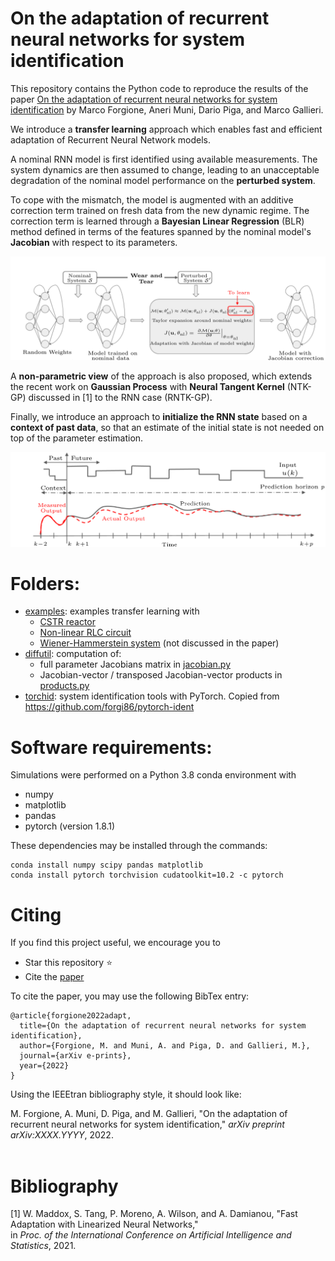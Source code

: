 # On the adaptation of recurrent neural networks for system identification

This repository contains the Python code to reproduce the results
of the paper [On the adaptation of recurrent neural networks for system identification](https://arxiv.org/pdf/2006.02250.pdf) by Marco Forgione, Aneri Muni, Dario Piga, and Marco Gallieri. 

We introduce a **transfer learning** approach which enables fast and efficient adaptation
of Recurrent Neural Network models. 

A nominal RNN model is first identified using available measurements.
The system dynamics are then assumed to change, leading to an unacceptable degradation of the nominal model performance  on the **perturbed system**.

To cope with the  mismatch, the model is augmented  with an additive correction term trained on fresh data from the new dynamic regime.
The correction term is learned through a **Bayesian Linear Regression** (BLR) method defined
in terms of the features spanned by the nominal model's **Jacobian** with respect to its parameters.

![RNN_adaptation](doc/RNN_adaptation.png "RNN model adaptation strategy")

A **non-parametric view** of the approach is also proposed, which extends the recent work on **Gaussian Process**  with **Neural Tangent Kernel** (NTK-GP) 
discussed in [1] to the RNN case (RNTK-GP). 

Finally, we introduce an approach to **initialize the RNN state** based on a **context of past data**, so that an estimate of the initial state is not needed on top of the parameter estimation.

![RNN_initialization](doc/RNN_initialization.png "RNN model initialization strategy")

# Folders:
* [examples](examples): examples transfer learning with
  * [CSTR reactor](examples/CSTR)
  * [Non-linear RLC circuit](examples/RLC)
  * [Wiener-Hammerstein system](examples/WH) (not discussed in the paper)
* [diffutil](diffutil): computation of:
  * full parameter Jacobians matrix in [jacobian.py](diffutil/jacobian.py)
  * Jacobian-vector / transposed Jacobian-vector products in [products.py](diffutil/products.py)
* [torchid](torchid):  system identification tools with PyTorch. Copied from https://github.com/forgi86/pytorch-ident


# Software requirements:
Simulations were performed on a Python 3.8 conda environment with

 * numpy
 * matplotlib
 * pandas
 * pytorch (version 1.8.1)
 
These dependencies may be installed through the commands:

```
conda install numpy scipy pandas matplotlib
conda install pytorch torchvision cudatoolkit=10.2 -c pytorch
```

# Citing

If you find this project useful, we encourage you to

* Star this repository :star: 
* Cite the [paper](https://onlinelibrary.wiley.com/doi/abs/10.1002/acs.3216) 

To cite the paper, you may use the following BibTex entry:
```
@article{forgione2022adapt,
  title={On the adaptation of recurrent neural networks for system identification},
  author={Forgione, M. and Muni, A. and Piga, D. and Gallieri, M.},
  journal={arXiv e-prints},
  year={2022}
}
```

Using the IEEEtran bibliography style, it should look like:

M. Forgione, A. Muni, D. Piga, and M. Gallieri, "On the adaptation of recurrent neural networks for system identification,"
*arXiv preprint arXiv:XXXX.YYYY*, 2022. <br/><br/>

# Bibliography
[1] W. Maddox, S. Tang, P. Moreno, A. Wilson, and A. Damianou, "Fast Adaptation with Linearized Neural Networks,"  
in *Proc. of the International Conference on Artificial Intelligence and Statistics*, 2021. <br/><br/>

